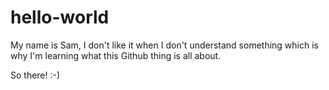 # hello-world


My name is Sam, I don't like it when I don't understand something which is why I'm learning what this Github thing is all about.

So there! :-)
